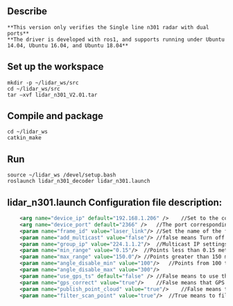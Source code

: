 ## Describe
	**This version only verifies the Single line n301 radar with dual ports**
	**The driver is developed with ros1, and supports running under Ubuntu 14.04, Ubuntu 16.04, and Ubuntu 18.04**

## Set up the workspace
```
mkdir -p ~/lidar_ws/src
cd ~/lidar_ws/src
tar –xvf lidar_n301_V2.01.tar
```

## Compile and package
```
cd ~/lidar_ws
catkin_make
```	

## Run
```
source ~/lidar_ws /devel/setup.bash
roslaunch lidar_n301_decoder lidar_n301.launch
```



## lidar_n301.launch Configuration file description: 
~~~xml
	<arg name="device_ip" default="192.168.1.206" />	//Set to the corresponding IP of radar
	<arg name="device_port" default="2366" />	//The port corresponding to the data packet
	<param name="frame_id" value="laser_link"/>	//Set the name of the fixed frame in rviz
	<param name="add_multicast" value="false"/>	//false means Turn off multicast
	<param name="group_ip" value="224.1.1.2"/>	//Multicast IP settings
	<param name="min_range" value="0.15"/>	//Points less than 0.15 meters are not displayed
	<param name="max_range" value="150.0"/>	//Points greater than 150 meters are not displayed
	<param name="angle_disable_min" value="100"/>	//Points from 100 to 300 degrees are not displayed
	<param name="angle_disable_max" value="300"/>
	<param name="use_gps_ts" default="false" />	//False means to use the local time of the computer, and true means to use the GPS time
	<param name="gps_correct" value="true"/>	//False means that GPS time correction is not turned on, and true means that GPS time correction is turned on
    <param name="publish_point_cloud" value="true"/>	//False means that pointcloud point cloud is not displayed, and true means that pointcloud point cloud is displayed
    <param name="filter_scan_point" value="true"/>	//True means to filter a circle of redundant points, false means not to filter
~~~







